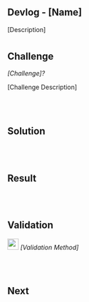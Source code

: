 ## **Devlog - [Name]**

[Description]
#

## Challenge
*[Challenge]?*

[Challenge Description]

<br><br>

## Solution


<br><br>

## Result


<br><br>

## Validation


<img src="" width="25px" /> *[Validation Method]*

<br><br>

## Next